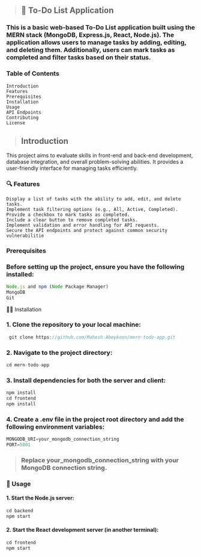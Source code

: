 > ## 🚀 To-Do List Application
> 
### This is a basic web-based To-Do List application built using the MERN stack (MongoDB, Express.js, React, Node.js). The application allows users to manage tasks by adding, editing, and deleting them. Additionally, users can mark tasks as completed and filter tasks based on their status.

### Table of Contents

```  console 
Introduction
Features
Prerequisites
Installation
Usage
API Endpoints
Contributing
License
```

> ## Introduction
This project aims to evaluate skills in front-end and back-end development, database integration, and overall problem-solving abilities. It provides a user-friendly interface for managing tasks efficiently.

### 🔍 Features
``` console
Display a list of tasks with the ability to add, edit, and delete tasks.
Implement task filtering options (e.g., All, Active, Completed).
Provide a checkbox to mark tasks as completed.
Include a clear button to remove completed tasks.
Implement validation and error handling for API requests.
Secure the API endpoints and protect against common security vulnerabilitie
```
### Prerequisites
### Before setting up the project, ensure you have the following installed:

```jsx harmony
Node.js and npm (Node Package Manager)
MongoDB
Git
```

👨‍💻 Installation
### 1. Clone the repository to your local machine:

```jsx harmony
 git clone https://github.com/Mahesh-Abeykoon/mern-todo-app.git

```
### 2. Navigate to the project directory:
```jsx harmony
cd mern-todo-app
```

### 3. Install dependencies for both the server and client:
```jsx harmony
npm install
cd frontend
npm install
```
### 4. Create a .env file in the project root directory and add the following environment variables:
```jsx harmony
MONGODB_URI=your_mongodb_connection_string
PORT=5001
```

> ### Replace your_mongodb_connection_string with your MongoDB connection string.

### 🔐 Usage

#### 1. Start the Node.js server:
```jsx harmony
cd backend
npm start
```
#### 2. Start the React development server (in another terminal):
```jsx harmony
cd frontend
npm start
```

